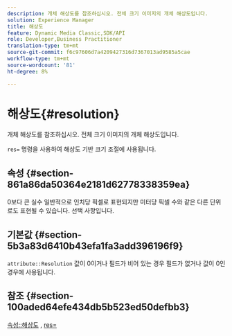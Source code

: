 ```yaml
---
description: 개체 해상도를 참조하십시오. 전체 크기 이미지의 개체 해상도입니다.
solution: Experience Manager
title: 해상도
feature: Dynamic Media Classic,SDK/API
role: Developer,Business Practitioner
translation-type: tm+mt
source-git-commit: f6c97606d7a4209427316d7367013ad9585a5cae
workflow-type: tm+mt
source-wordcount: '81'
ht-degree: 8%

---
```



# 해상도{#resolution}

개체 해상도를 참조하십시오. 전체 크기 이미지의 개체 해상도입니다.

`res=` 명령을 사용하여 해상도 기반 크기 조절에 사용됩니다.

## 속성 {#section-861a86da50364e2181d62778338359ea}

0보다 큰 실수 일반적으로 인치당 픽셀로 표현되지만 미터당 픽셀 수와 같은 다른 단위로도 표현될 수 있습니다. 선택 사항입니다.

## 기본값 {#section-5b3a83d6410b43efa1fa3add396196f9}

`attribute::Resolution` 값이 0이거나 필드가 비어 있는 경우 필드가 없거나 값이 0인 경우에 사용됩니다.

## 참조 {#section-100aded64efe434db5b523ed50defbb3}

[속성::해상도](../../../../../../is-api/image-catalog/image-serving-api-ref/c-image-catalog-reference/c-attributes-reference/r-resolution.md#reference-2c066a2cc9b04b4ea0c8ae9476e853b4) ,  [res=](../../../../../../is-api/http-ref/image-serving-api-ref/c-http-protocol-reference/c-command-reference/r-res.md#reference-3d6fe416801148dea0f786f2b5169e55)
